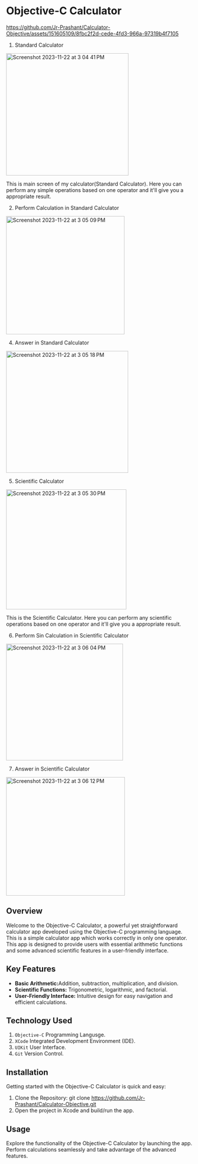 # Objective-C Calculator

https://github.com/Jr-Prashant/Calculator-Objective/assets/151605109/8fbc2f2d-cede-4fd3-966a-97319b4f7105

1. Standard Calculator

<img width="331" alt="Screenshot 2023-11-22 at 3 04 41 PM" src="https://github.com/Jr-Prashant/Calculator-Objective/assets/151605109/b9df702b-6a49-49fa-9657-6e8b73d5af88">
<p> This is main screen of my calculator(Standard Calculator). Here you can perform any simple operations based on one operator and it'll give you a appropriate result.</p>

2. Perform Calculation in Standard Calculator

<img width="320" alt="Screenshot 2023-11-22 at 3 05 09 PM" src="https://github.com/Jr-Prashant/Calculator-Objective/assets/151605109/2c216b86-70d3-46f8-9ad2-40644788f315">

4. Answer in Standard Calculator

<img width="330" alt="Screenshot 2023-11-22 at 3 05 18 PM" src="https://github.com/Jr-Prashant/Calculator-Objective/assets/151605109/c5cc6a83-3108-4f4d-be87-983620343fcd">

5. Scientific Calculator

<img width="325" alt="Screenshot 2023-11-22 at 3 05 30 PM" src="https://github.com/Jr-Prashant/Calculator-Objective/assets/151605109/e7b1c2b3-0eed-4a3a-a6c5-7220c600d842">
<p> This is the Scientific Calculator. Here you can perform any scientific operations based on one operator and it'll give you a appropriate result.</p>

6. Perform Sin Calculation in Scientific Calculator
<img width="316" alt="Screenshot 2023-11-22 at 3 06 04 PM" src="https://github.com/Jr-Prashant/Calculator-Objective/assets/151605109/f86bddd6-3a38-45b5-afda-aca157b46c50">

7. Answer in Scientific Calculator
<img width="321" alt="Screenshot 2023-11-22 at 3 06 12 PM" src="https://github.com/Jr-Prashant/Calculator-Objective/assets/151605109/612e47a5-db7f-4555-84a2-a23250e20572">


## Overview
Welcome to the Objective-C Calculator, a powerful yet straightforward calculator app developed using the Objective-C programming language. This is a simple calculator app which works correctly in only one operator. This app is designed to provide users with essential arithmetic functions and some advanced scientific features in a user-friendly interface.

## Key Features
* <strong>Basic Arithmetic:</strong>Addition, subtraction, multiplication, and division.
* <strong>Scientific Functions:</strong> Trigonometric, logarithmic, and factorial.
* <strong>User-Friendly Interface:</strong> Intuitive design for easy navigation and efficient calculations.

## Technology Used
1. `Objective-C` Programming Langusge.
2. `XCode` Integrated Development Environment (IDE).
3. `UIKit` User Interface.
4. `Git` Version Control.

## Installation
Getting started with the Objective-C Calculator is quick and easy:
1. Clone the Repository: git clone https://github.com/Jr-Prashant/Calculator-Objective.git
2. Open the project in Xcode and build/run the app.

## Usage
Explore the functionality of the Objective-C Calculator by launching the app. Perform calculations seamlessly and take advantage of the advanced features.

